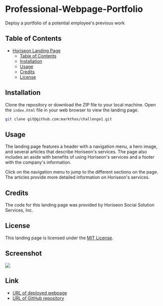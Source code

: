 # Professional-Webpage-Portfolio
Deploy a portfolio of a potential employee's previous work

## Table of Contents

- [Horiseon Landing Page](#horiseon-landing-page)
  - [Table of Contents](#table-of-contents)
  - [Installation](#installation)
  - [Usage](#usage)
  - [Credits](#credits)
  - [License](#license)

## Installation

Clone the repository or download the ZIP file to your local machine. Open the `index.html` file in your web browser to view the landing page.

```sh
git clone git@github.com:markthos/challenge1.git
```

## Usage

The landing page features a header with a navigation menu, a hero image, and several articles that describe Horiseon's services. The page also includes an aside with benefits of using Horiseon's services and a footer with the company's information.

Click on the navigation menu to jump to the different sections on the page. The articles provide more detailed information on Horiseon's services.

## Credits

The code for this landing page was provided by Horiseon Social Solution Services, Inc.

## License

This landing page is licensed under the [MIT License](https://opensource.org/licenses/MIT).

## Screenshot

<img src="assets\images\screencapture-markthos-github-io-Horiseon-Landing-Page-2023-05-09-14_04_01.png">

## Link

<ul>
  <li><a href="https://markthos.github.io/Horiseon_Landing_Page/">URL of deployed webpage</a></li>
  <li><a href="https://github.com/markthos/Horiseon_Landing_Page.git">URL of GitHub repository</a></li>
</ul>